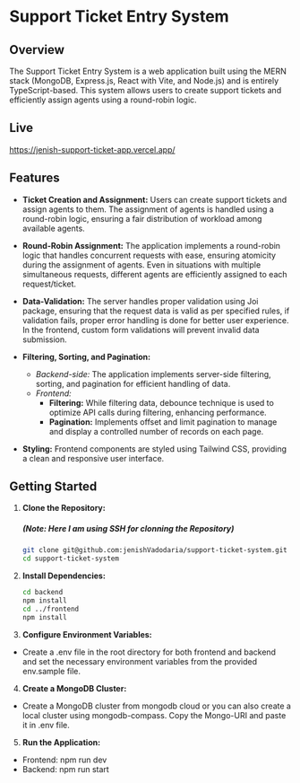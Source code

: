 # Support Ticket Entry System

## Overview

The Support Ticket Entry System is a web application built using the MERN stack (MongoDB, Express.js, React with Vite, and Node.js) and is entirely TypeScript-based. This system allows users to create support tickets and efficiently assign agents using a round-robin logic.

## Live

https://jenish-support-ticket-app.vercel.app/

## Features

- **Ticket Creation and Assignment:** Users can create support tickets and assign agents to them. The assignment of agents is handled using a round-robin logic, ensuring a fair distribution of workload among available agents.

- **Round-Robin Assignment:** The application implements a round-robin logic that handles concurrent requests with ease, ensuring atomicity during the assignment of agents. Even in situations with multiple simultaneous requests, different agents are efficiently assigned to each request/ticket.

- **Data-Validation:** The server handles proper validation using Joi package, ensuring that the request data is valid as per specified rules, if validation fails, proper error handling is done for better user experience. In the frontend, custom form validations will prevent invalid data submission.

- **Filtering, Sorting, and Pagination:**

  - _Backend-side:_ The application implements server-side filtering, sorting, and pagination for efficient handling of data.
  - _Frontend:_
    - **Filtering:** While filtering data, debounce technique is used to optimize API calls during filtering, enhancing performance.
    - **Pagination:** Implements offset and limit pagination to manage and display a controlled number of records on each page.

- **Styling:** Frontend components are styled using Tailwind CSS, providing a clean and responsive user interface.

## Getting Started

1. **Clone the Repository:**

   ##### (Note: Here I am using SSH for clonning the Repository)

   ```bash
   git clone git@github.com:jenishVadodaria/support-ticket-system.git
   cd support-ticket-system

   ```

2. **Install Dependencies:**

   ```bash
   cd backend
   npm install
   cd ../frontend
   npm install

   ```

3. **Configure Environment Variables:**

- Create a .env file in the root directory for both frontend and backend and set the necessary environment variables from the provided env.sample file.

4. **Create a MongoDB Cluster:**

- Create a MongoDB cluster from mongodb cloud or you can also create a local cluster using mongodb-compass. Copy the Mongo-URI and paste it in .env file.

5. **Run the Application:**

- Frontend: npm run dev
- Backend: npm run start
